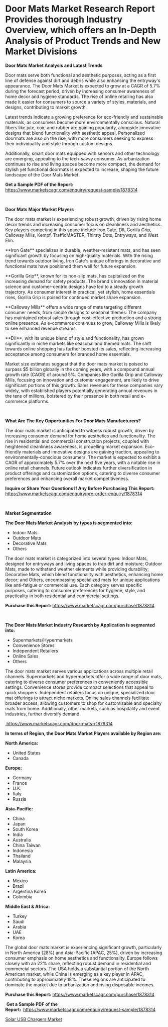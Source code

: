 <p><h1>Door Mats Market Research Report Provides thorough Industry Overview, which offers an In-Depth Analysis of Product Trends and New Market Divisions</h1></p><p><strong>Door Mats Market Analysis and Latest Trends</strong></p>
<p><p>Door mats serve both functional and aesthetic purposes, acting as a first line of defense against dirt and debris while also enhancing the entryway's appearance. The Door Mats Market is expected to grow at a CAGR of 5.7% during the forecast period, driven by increasing consumer awareness of home decor and hygiene standards. The rise of online retailing has also made it easier for consumers to source a variety of styles, materials, and designs, contributing to market growth.</p><p>Latest trends indicate a growing preference for eco-friendly and sustainable materials, as consumers become more environmentally conscious. Natural fibers like jute, coir, and rubber are gaining popularity, alongside innovative designs that blend functionality with aesthetic appeal. Personalized doormats are also on the rise, with more consumers seeking to express their individuality and style through custom designs.</p><p>Additionally, smart door mats equipped with sensors and other technology are emerging, appealing to the tech-savvy consumer. As urbanization continues to rise and living spaces become more compact, the demand for stylish yet functional doormats is expected to increase, shaping the future landscape of the Door Mats Market.</p></p>
<p><strong>Get a Sample PDF of the Report:&nbsp;</strong> <a href="https://www.marketscagr.com/enquiry/request-sample/1878314?utm_campaign=2990&utm_medium=2&utm_source=Github&utm_content=ia&utm_term=04042025&utm_id=door-mats">https://www.marketscagr.com/enquiry/request-sample/1878314</a></p>
<p>&nbsp;</p>
<p><strong>Door Mats Major Market Players</strong></p>
<p><p>The door mats market is experiencing robust growth, driven by rising home decor trends and increasing consumer focus on cleanliness and aesthetics. Key players competing in this space include Iron Gate, DII, Gorilla Grip, Calloway Mills, Kempf, TrafficMASTER, Thirsty Dots, Entryways, and West Elm.</p><p>**Iron Gate** specializes in durable, weather-resistant mats, and has seen significant growth by focusing on high-quality materials. With the rising trend towards outdoor living, Iron Gate's unique offerings in decorative and functional mats have positioned them well for future expansion.</p><p>**Gorilla Grip**, known for its non-slip mats, has capitalized on the increasing demand for safety products. The brand's innovation in material science and customer-centric designs have led to a steady growth trajectory. As consumer interest in practical, yet stylish, home essentials rises, Gorilla Grip is poised for continued market share expansion.</p><p>**Calloway Mills** offers a wide range of mats targeting different consumer needs, from simple designs to seasonal themes. The company has maintained robust sales through cost-effective production and a strong online presence. As e-commerce continues to grow, Calloway Mills is likely to see enhanced revenue streams.</p><p>**DII**, with its unique blend of style and functionality, has grown significantly in niche markets like seasonal and themed mats. The shift towards online shopping has further boosted its sales, reflecting increasing acceptance among consumers for branded home essentials.</p><p>Market size estimates suggest that the door mats market is poised to surpass $5 billion globally in the coming years, with a compound annual growth rate (CAGR) of around 5%. Companies like Gorilla Grip and Calloway Mills, focusing on innovation and customer engagement, are likely to drive significant portions of this growth. Sales revenues for these companies vary widely, with established players potentially generating annual revenues in the tens of millions, bolstered by their presence in both retail and e-commerce platforms.</p></p>
<p>&nbsp;</p>
<p><strong>What Are The Key Opportunities For Door Mats Manufacturers?</strong></p>
<p><p>The door mats market is anticipated to witness robust growth, driven by increasing consumer demand for home aesthetics and functionality. The rise in residential and commercial construction projects, coupled with heightened cleanliness awareness, is propelling market expansion. Eco-friendly materials and innovative designs are gaining traction, appealing to environmentally-conscious consumers. The market is expected to exhibit a CAGR of approximately 5.7% over the next five years, with a notable rise in online retail channels. Future outlook indicates further diversification in product offerings and customization options, catering to diverse consumer preferences and enhancing overall market competitiveness.</p></p>
<p><strong>Inquire or Share Your Questions If Any Before Purchasing This Report:</strong> <a href="https://www.marketscagr.com/enquiry/pre-order-enquiry/1878314?utm_campaign=2990&utm_medium=2&utm_source=Github&utm_content=ia&utm_term=04042025&utm_id=door-mats">https://www.marketscagr.com/enquiry/pre-order-enquiry/1878314</a></p>
<p>&nbsp;</p>
<p><strong>Market Segmentation</strong></p>
<p><strong>The Door Mats Market Analysis by types is segmented into:</strong></p>
<p><ul><li>Indoor Mats</li><li>Outdoor Mats</li><li>Decorative Mats</li><li>Others</li></ul></p>
<p><p>The door mats market is categorized into several types: Indoor Mats, designed for entryways and living spaces to trap dirt and moisture; Outdoor Mats, made to withstand weather elements while providing durability; Decorative Mats, which blend functionality with aesthetics, enhancing home decor; and Others, encompassing specialized mats for unique applications like anti-fatigue or commercial use. Each category serves specific purposes, catering to consumer preferences for hygiene, style, and practicality in both residential and commercial settings.</p></p>
<p><strong>Purchase this Report:&nbsp;</strong><a href="https://www.marketscagr.com/purchase/1878314?utm_campaign=2990&utm_medium=2&utm_source=Github&utm_content=ia&utm_term=04042025&utm_id=door-mats">https://www.marketscagr.com/purchase/1878314</a></p>
<p>&nbsp;</p>
<p><strong>The Door Mats Market Industry Research by Application is segmented into:</strong></p>
<p><ul><li>Supermarkets/Hypermarkets</li><li>Convenience Stores</li><li>Independent Retailers</li><li>Online Sales</li><li>Others</li></ul></p>
<p><p>The door mats market serves various applications across multiple retail channels. Supermarkets and hypermarkets offer a wide range of door mats, catering to diverse consumer preferences in conveniently accessible settings. Convenience stores provide compact selections that appeal to quick shoppers. Independent retailers focus on unique, specialized door mat offerings to attract niche markets. Online sales channels facilitate broader access, allowing customers to shop for customizable and specialty mats from home. Additionally, other markets, such as hospitality and event industries, further diversify demand.</p></p>
<p><a href="https://www.marketscagr.com/door-mats-r1878314?utm_campaign=2990&utm_medium=2&utm_source=Github&utm_content=ia&utm_term=04042025&utm_id=door-mats">&nbsp;https://www.marketscagr.com/door-mats-r1878314</a></p>
<p><strong>In terms of Region, the Door Mats Market Players available by Region are:</strong></p>
<p>
    <p> <strong> North America: </strong>
        <ul>
            <li>United States</li>
            <li>Canada</li>
        </ul>
        </p> 
    <p> <strong> Europe: </strong>
        <ul>
            <li>Germany</li>
            <li>France</li>
            <li>U.K.</li>
            <li>Italy</li>
            <li>Russia</li>
        </ul>
        </p> 
    <p> <strong> Asia-Pacific: </strong>
        <ul>
            <li>China</li>
            <li>Japan</li>
            <li>South Korea</li>
            <li>India</li>
            <li>Australia</li>
            <li>China Taiwan</li>
            <li>Indonesia</li>
            <li>Thailand</li>
            <li>Malaysia</li>
        </ul>
        </p> 
    <p> <strong> Latin America: </strong>
        <ul>
            <li>Mexico</li>
            <li>Brazil</li>
            <li>Argentina Korea</li>
            <li>Colombia</li>
        </ul>
        </p> 
    <p> <strong> Middle East & Africa: </strong>
        <ul>
            <li>Turkey</li>
            <li>Saudi</li>
            <li>Arabia</li>
            <li>UAE</li>
            <li>Korea</li>
        </ul>
    </p>
    </p>
<p><p>The global door mats market is experiencing significant growth, particularly in North America (28%) and Asia-Pacific (APAC, 25%), driven by increasing consumer emphasis on home aesthetics and functionality. Europe follows closely with an 22% share, reflecting robust demand in residential and commercial sectors. The USA holds a substantial portion of the North American market, while China is emerging as a key player in APAC, contributing to approximately 18%. These regions are anticipated to dominate the market due to urbanization and rising disposable incomes.</p></p>
<p><strong>Purchase this Report: </strong><a href="https://www.marketscagr.com/purchase/1878314?utm_campaign=2990&utm_medium=2&utm_source=Github&utm_content=ia&utm_term=04042025&utm_id=door-mats">https://www.marketscagr.com/purchase/1878314</a></p>
<p>&nbsp;<strong>Get a Sample PDF of the Report:&nbsp;&nbsp;</strong><a href="https://www.marketscagr.com/enquiry/request-sample/1878314?utm_campaign=2990&utm_medium=2&utm_source=Github&utm_content=ia&utm_term=04042025&utm_id=door-mats">https://www.marketscagr.com/enquiry/request-sample/1878314</a></p>
<p><strong></strong></p>
<p><p><a href="https://github.com/micbotam/Market-Research-Report-List-1/blob/main/solar-usb-chargers-market.md?utm_campaign=2990&utm_medium=2&utm_source=Github&utm_content=ia&utm_term=04042025&utm_id=door-mats">Solar USB Chargers Market</a></p></p>
